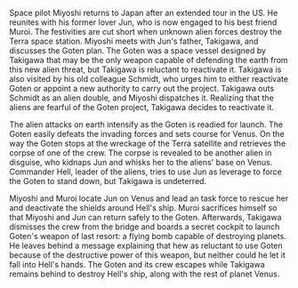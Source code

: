 Space pilot Miyoshi returns to Japan after an extended tour in the US. He reunites with his former lover Jun, who is now engaged to his best friend Muroi. The festivities are cut short when unknown alien forces destroy the Terra space station. Miyoshi meets with Jun's father, Takigawa, and discusses the Goten plan. The Goten was a space vessel designed by Takigawa that may be the only weapon capable of defending the earth from this new alien threat, but Takigawa is reluctant to reactivate it. Takigawa is also visited by his old colleague Schmidt, who urges him to either reactivate Goten or appoint a new authority to carry out the project. Takigawa outs Schmidt as an alien double, and Miyoshi dispatches it. Realizing that the aliens are fearful of the Goten project, Takigawa decides to reactivate it.

The alien attacks on earth intensify as the Goten is readied for launch. The Goten easily defeats the invading forces and sets course for Venus. On the way the Goten stops at the wreckage of the Terra satellite and retrieves the corpse of one of the crew. The corpse is revealed to be another alien in disguise, who kidnaps Jun and whisks her to the aliens' base on Venus. Commander Hell, leader of the aliens, tries to use Jun as leverage to force the Goten to stand down, but Takigawa is undeterred.

Miyoshi and Muroi locate Jun on Venus and lead an task force to rescue her and deactivate the shields around Hell's ship. Muroi sacrifices himself so that Miyoshi and Jun can return safely to the Goten. Afterwards, Takigawa dismisses the crew from the bridge and boards a secret cockpit to launch Goten's weapon of last resort: a flying bomb capable of destroying planets. He leaves behind a message explaining that hew as reluctant to use Goten because of the destructive power of this weapon, but neither could he let it fall into Hell's hands. The Goten and its crew escapes while Takigawa remains behind to destroy Hell's ship, along with the rest of planet Venus.